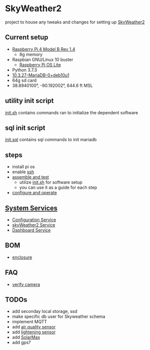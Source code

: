 # SkyWeather2
project to house any tweaks and changes for setting up [SkyWeather2](https://shop.switchdoc.com/products/skyweather2-raspberry-pi-based-weather-station-kit-for-the-cloud)

## Current setup

- [Raspberry Pi 4 Model B Rev 1.4](https://www.raspberrypi.org/products/raspberry-pi-4-model-b/)
    - 8g memory
- Raspbian GNU/Linux 10 buster
    - [Raspberry Pi OS Lite](https://downloads.raspberrypi.org/raspios_lite_armhf/images/raspios_lite_armhf-2021-01-12/2021-01-11-raspios-buster-armhf-lite.zip)
- Python 3.7.3
- [10.3.27-MariaDB-0+deb10u1](https://mariadb.com/kb/en/documentation/)
- 64g sd card
- 38.8940100°, -90.192002°, 644.6 ft MSL

## utility init script

[init.sh](https://github.com/tim-oe/SkyWeather2/blob/main/src/bin/init.sh) contains commands ran to initialize the dependent software

## sql init script

[init.sql](https://github.com/tim-oe/SkyWeather2/blob/main/src/sql/init.sql) contains sql commands to init mariadb

## steps
- install pi os
- enable [ssh](https://www.raspberrypi.org/documentation/remote-access/ssh/)
- [assemble and test](https://www.switchdoc.com/wp-content/uploads/2020/12/SkyWeather2AssemblyAndTestManual1.2.pdf)
    - utilize [init.sh](https://github.com/tim-oe/SkyWeather2/blob/main/src/bin/init.sh) for software setup
    - you can use it as a guide for each step 
- [configure and operate](https://www.switchdoc.com/wp-content/uploads/2020/12/SkyWeather2ConfigurationAndOperationsManual1.1.pdf)

## [System Services](https://wiki.debian.org/systemd/documentation)
- [Configuration Service](https://github.com/tim-oe/SkyWeather2/blob/main/src/lib/systemd/system/skyconfig.service)
- [skyWeather2 Service](https://github.com/tim-oe/SkyWeather2/blob/main/src/lib/systemd/system/skyweather.service)
- [Dashboard Service](https://github.com/tim-oe/SkyWeather2/blob/main/src/lib/systemd/system/skydash.service)

## BOM
- [enclosure](https://www.amazon.com/gp/product/B0828387BM/ref=ppx_yo_dt_b_asin_title_o03_s01?ie=UTF8&psc=1)

## FAQ
- [verify camera](https://www.raspberrypi.org/forums/viewtopic.php?t=209221)

## TODOs

- add seconday local storage, ssd
- make specific db user for Skyweather schema
- implement MQTT 
- add [air quality sensor](https://shop.switchdoc.com/collections/shop-all/products/grove-laser-pm2-5-air-quality-sensor-for-raspberry-pi-arduino-hm3301)
- add [lightening sensor](https://shop.switchdoc.com/collections/shop-all/products/the-thunder-board-i2c-lightning-detector-grove-connectors)
- add [SolarMax](https://shop.switchdoc.com/products/solarmax-lipo-solar-power-system-and-data-gathering-system-for-skyweather-and-others)
- add gps?